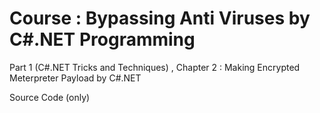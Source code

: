 # Course : Bypassing Anti Viruses by C#.NET Programming

Part 1 (C#.NET Tricks and Techniques) , Chapter 2 : Making Encrypted Meterpreter Payload by C#.NET

Source Code (only)

